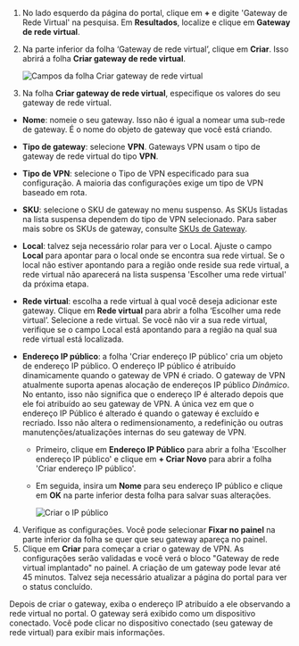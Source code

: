 1. No lado esquerdo da página do portal, clique em **+** e digite 'Gateway de Rede Virtual' na pesquisa. Em **Resultados**, localize e clique em **Gateway de rede virtual**.
2. Na parte inferior da folha ‘Gateway de rede virtual’, clique em **Criar**. Isso abrirá a folha **Criar gateway de rede virtual**.

    ![Campos da folha Criar gateway de rede virtual](./media/vpn-gateway-add-gw-s2s-rm-portal-include/vnet_gw.png "Novo gateway")

3. Na folha **Criar gateway de rede virtual**, especifique os valores do seu gateway de rede virtual.

  - **Nome**: nomeie o seu gateway. Isso não é igual a nomear uma sub-rede de gateway. É o nome do objeto de gateway que você está criando.
  - **Tipo de gateway**: selecione **VPN**. Gateways VPN usam o tipo de gateway de rede virtual do tipo **VPN**. 
  - **Tipo de VPN**: selecione o Tipo de VPN especificado para sua configuração. A maioria das configurações exige um tipo de VPN baseado em rota.
  - **SKU**: selecione o SKU de gateway no menu suspenso. As SKUs listadas na lista suspensa dependem do tipo de VPN selecionado. Para saber mais sobre os SKUs de gateway, consulte [SKUs de Gateway](../articles/vpn-gateway/vpn-gateway-about-vpn-gateway-settings.md#gwsku).
  - **Local**: talvez seja necessário rolar para ver o Local. Ajuste o campo **Local** para apontar para o local onde se encontra sua rede virtual. Se o local não estiver apontando para a região onde reside sua rede virtual, a rede virtual não aparecerá na lista suspensa 'Escolher uma rede virtual' da próxima etapa.
  - **Rede virtual**: escolha a rede virtual à qual você deseja adicionar este gateway. Clique em **Rede virtual** para abrir a folha ‘Escolher uma rede virtual’. Selecione a rede virtual. Se você não vir a sua rede virtual, verifique se o campo Local está apontando para a região na qual sua rede virtual está localizada.
  - **Endereço IP público**: a folha 'Criar endereço IP público' cria um objeto de endereço IP público. O endereço IP público é atribuído dinamicamente quando o gateway de VPN é criado. O gateway de VPN atualmente suporta apenas alocação de endereços IP público *Dinâmico*. No entanto, isso não significa que o endereço IP é alterado depois que ele foi atribuído ao seu gateway de VPN. A única vez em que o endereço IP Público é alterado é quando o gateway é excluído e recriado. Isso não altera o redimensionamento, a redefinição ou outras manutenções/atualizações internas do seu gateway de VPN.

    - Primeiro, clique em **Endereço IP Público** para abrir a folha 'Escolher endereço IP público' e clique em **+ Criar Novo** para abrir a folha 'Criar endereço IP público'.
    - Em seguida, insira um **Nome** para seu endereço IP público e clique em **OK** na parte inferior desta folha para salvar suas alterações.

      ![Criar o IP público](./media/vpn-gateway-add-gw-s2s-rm-portal-include/pip.png "Criar PIP")

4. Verifique as configurações. Você pode selecionar **Fixar no painel** na parte inferior da folha se quer que seu gateway apareça no painel. 
5. Clique em **Criar** para começar a criar o gateway de VPN. As configurações serão validadas e você verá o bloco "Gateway de rede virtual implantado" no painel. A criação de um gateway pode levar até 45 minutos. Talvez seja necessário atualizar a página do portal para ver o status concluído.

Depois de criar o gateway, exiba o endereço IP atribuído a ele observando a rede virtual no portal. O gateway será exibido como um dispositivo conectado. Você pode clicar no dispositivo conectado (seu gateway de rede virtual) para exibir mais informações.